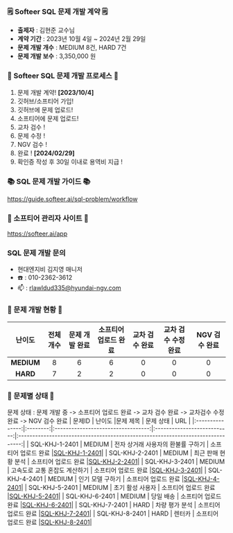 ### 🗒️ Softeer SQL 문제 개발 계약 🗒️
- **출제자** : 김현준 교수님  
- **계약 기간** : 2023년 10월 4일 ~ 2024년 2월 29일  
- **문제 개발 개수** : MEDIUM 8건, HARD 7건
- **문제 개발 보수** : 3,350,000 원
  
### 💚 Softeer SQL 문제 개발 프로세스 💚
1. 문제 개발 계약!   **[2023/10/4]**
2. 깃허브/소프티어 가입!
3. 깃허브에 문제 업로드!
4. 소프티어에 문제 업로드!
5. 교차 검수 !
6. 문제 수정 !
7. NGV 검수 !
8. 완료 !  **[2024/02/29]**
9. 확인증 작성 후 30일 이내로 용역비 지급 ! 

### 📚 SQL 문제 개발 가이드 📚
https://guide.softeer.ai/sql-problem/workflow

### 🌼 소프티어 관리자 사이트 🌼
https://softeer.ai/app
  

### SQL 문제 개발 문의 
- 현대엔지비 김지영 매니저 
- ☎️ : 010-2362-3612
- 📫 : rlawldud335@hyundai-ngv.com

### 📍 문제 개발 현황 📍
| 난이도  | 전체 개수 | 문제 개발 완료 | 소프티어 업로드 완료  | 교차 검수 완료 | 교차 검수 수정 완료 | NGV 검수 완료 |
|:------------:|:-----:|:------------:|:---------------:|:------------:|:------------:|:-------------:|
| **MEDIUM**  |   8    |     6         |       6       |      0       |       0        |       0        |
| **HARD**    |    7   |      2        |       2        |      0       |       0       |       0        |

### 📌 문제별 상태 📌
문제 상태 : 문제 개발 중 -> 소프티어 업로드 완료 -> 교차 검수 완료 -> 교차검수 수정 완료 -> NGV 검수 완료
| 문제ID  | 난이도 |문제 제목 | 문제 상태 | URL |
|:---------------:|:--------:|:----------------------------------:|:---------------------------:|:-------------------------------------------------------------------------------:|
| SQL-KHJ-1-2401  |  MEDIUM  |   전자 상거래 사용자의 환불률 구하기  |     소프티어 업로드 완료     |[SQL-KHJ-1-2401](https://github.com/Softeer-Problems-KimHyunJun/SQL-KHJ-1-2401)|
| SQL-KHJ-2-2401  |  MEDIUM  |   최근 판매 현황 분석                |     소프티어 업로드 완료     |[SQL-KHJ-2-2401](https://github.com/Softeer-Problems-KimHyunJun/SQL-KHJ-2-2401)|
| SQL-KHJ-3-2401  |  MEDIUM  |   고속도로 교통 혼잡도 계산하기      |     소프티어 업로드 완료     |[SQL-KHJ-3-2401](https://github.com/Softeer-Problems-KimHyunJun/SQL-KHJ-3-2401)|
| SQL-KHJ-4-2401  |  MEDIUM  |   인기 모델 구하기                  |     소프티어 업로드 완료     |[SQL-KHJ-4-2401](https://github.com/Softeer-Problems-KimHyunJun/SQL-KHJ-4-2401)|
| SQL-KHJ-5-2401  |  MEDIUM  |   초기 활성 사용자                  |     소프티어 업로드 완료     |[SQL-KHJ-5-2401](https://github.com/Softeer-Problems-KimHyunJun/SQL-KHJ-5-2401)|
| SQL-KHJ-6-2401  |  MEDIUM  |   당일 배송                        |     소프티어 업로드 완료     |[SQL-KHJ-6-2401](https://github.com/Softeer-Problems-KimHyunJun/SQL-KHJ-6-2401)|
| SQL-KHJ-7-2401  |  HARD    |   차량 평가 분석                    |     소프티어 업로드 완료     |[SQL-KHJ-7-2401](https://github.com/Softeer-Problems-KimHyunJun/SQL-KHJ-7-2401)|
| SQL-KHJ-8-2401  |  HARD    |   렌터카                            |     소프티어 업로드 완료     |[SQL-KHJ-8-2401](https://github.com/Softeer-Problems-KimHyunJun/SQL-KHJ-8-2401)|
